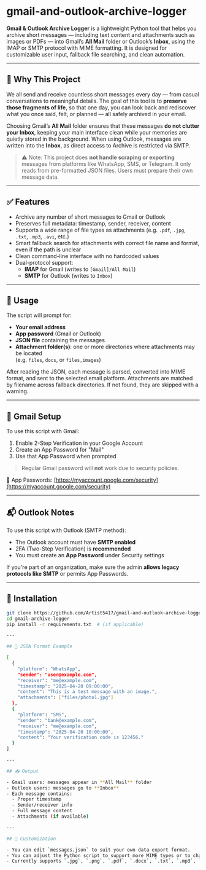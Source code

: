 # gmail-and-outlook-archive-logger

**Gmail & Outlook Archive Logger** is a lightweight Python tool that helps you archive short messages — including text content and attachments such as images or PDFs — into Gmail’s **All Mail** folder or Outlook’s **Inbox**, using the IMAP or SMTP protocol with MIME formatting. It is designed for customizable user input, fallback file searching, and clean automation.

---

## 📌 Why This Project

We all send and receive countless short messages every day — from casual conversations to meaningful details. The goal of this tool is to **preserve those fragments of life**, so that one day, you can look back and rediscover what you once said, felt, or planned — all safely archived in your email.

Choosing Gmail’s **All Mail** folder ensures that these messages **do not clutter your Inbox**, keeping your main interface clean while your memories are quietly stored in the background. When using Outlook, messages are written into the **Inbox**, as direct access to Archive is restricted via SMTP.

> ⚠️ Note: This project does **not handle scraping or exporting** messages from platforms like WhatsApp, SMS, or Telegram. It only reads from pre-formatted JSON files. Users must prepare their own message data.

---

## ✅ Features

- Archive any number of short messages to Gmail or Outlook
- Preserves full metadata: timestamp, sender, receiver, content
- Supports a wide range of file types as attachments (e.g. `.pdf`, `.jpg`, `.txt`, `.mp3`, `.avi`, etc.)
- Smart fallback search for attachments with correct file name and format, even if the path is unclear
- Clean command-line interface with no hardcoded values
- Dual-protocol support:
  - **IMAP** for Gmail (writes to `[Gmail]/All Mail`)
  - **SMTP** for Outlook (writes to `Inbox`)

---

## 🚀 Usage

The script will prompt for:
- **Your email address**
- **App password** (Gmail or Outlook)
- **JSON file** containing the messages
- **Attachment folder(s)**: one or more directories where attachments may be located  
  (e.g. `files`, `docs`, or `files,images`)

After reading the JSON, each message is parsed, converted into MIME format, and sent to the selected email platform. Attachments are matched by filename across fallback directories. If not found, they are skipped with a warning.

---

## 📩 Gmail Setup

To use this script with Gmail:

1. Enable 2-Step Verification in your Google Account  
2. Create an App Password for "Mail"  
3. Use that App Password when prompted

> Regular Gmail password will **not** work due to security policies.

📎 App Passwords: [https://myaccount.google.com/security](https://myaccount.google.com/security)

---

## 📬 Outlook Notes

To use this script with Outlook (SMTP method):

- The Outlook account must have **SMTP enabled**
- 2FA (Two-Step Verification) is **recommended**
- You must create an **App Password** under Security settings

If you're part of an organization, make sure the admin **allows legacy protocols like SMTP** or permits App Passwords.

---

## 🚀 Installation

```bash
git clone https://github.com/Artist5417/gmail-and-outlook-archive-logger.git
cd gmail-archive-logger
pip install -r requirements.txt  # (if applicable)

---

## 📄 JSON Format Example

[
  {
    "platform": "WhatsApp",
    "sender": "user@example.com",
    "receiver": "me@example.com",
    "timestamp": "2025-04-20 09:00:00",
    "content": "This is a test message with an image.",
    "attachments": ["files/photo1.jpg"]
  },
  {
    "platform": "SMS",
    "sender": "bank@example.com",
    "receiver": "me@example.com",
    "timestamp": "2025-04-20 10:00:00",
    "content": "Your verification code is 123456."
  }
]

---

## 📥 Output

- Gmail users: messages appear in **All Mail** folder  
- Outlook users: messages go to **Inbox**
- Each message contains:
  - Proper timestamp
  - Sender/receiver info
  - Full message content
  - Attachments (if available)

---

## 🔧 Customization

- You can edit `messages.json` to suit your own data export format.
- You can adjust the Python script to support more MIME types or to change folders.
- Currently supports `.jpg`, `.png`, `.pdf`, `.docx`, `.txt`, `.mp3`, `.avi`, and other common types.



